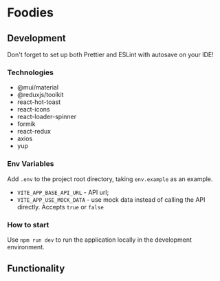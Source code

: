 # Foodies

## Development
Don't forget to set up both Prettier and ESLint with autosave on your IDE!

### Technologies

- @mui/material
- @reduxjs/toolkit
- react-hot-toast 
- react-icons 
- react-loader-spinner
- formik
- react-redux
- axios
- yup

### Env Variables

Add `.env` to the project root directory, taking `env.example` as an example.
- `VITE_APP_BASE_API_URL` - API url;
- `VITE_APP_USE_MOCK_DATA` - use mock data instead of calling the API directly. Accepts `true` or `false`

### How to start

Use `npm run dev` to run the application locally in the development environment.


## Functionality
